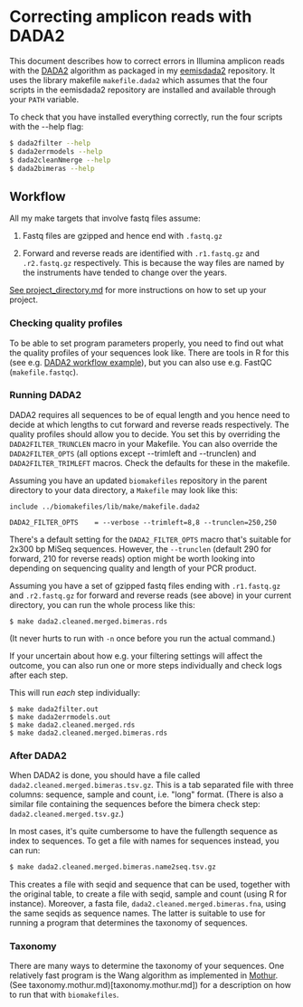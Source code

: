 # Correcting amplicon reads with DADA2

This document describes how to correct errors in Illumina amplicon reads with the 
[DADA2](http://benjjneb.github.io/dada2/) algorithm as packaged in my
[eemisdada2](https://github.com/erikrikarddaniel/eemisdada2) repository. It uses
the library makefile `makefile.dada2` which assumes that the four scripts in the
eemisdada2 repository are installed and available through your `PATH` variable.

To check that you have installed everything correctly, run the four scripts with 
the --help flag:

```bash
$ dada2filter --help
$ dada2errmodels --help
$ dada2cleanNmerge --help
$ dada2bimeras --help
```

## Workflow

All my make targets that involve fastq files assume:

1. Fastq files are gzipped and hence end with `.fastq.gz`

2. Forward and reverse reads are identified with `.r1.fastq.gz` and
`.r2.fastq.gz` respectively. This is because the way files are named by the 
instruments have tended to change over the years.

[See project_directory.md](project_directory.md) for more instructions on how
to set up your project.

### Checking quality profiles

To be able to set program parameters properly, you need to find out what the 
quality profiles of your sequences look like. There are tools in R for this (see
e.g. [DADA2 workflow example](http://benjjneb.github.io/dada2/tutorial.html)), but
you can also use e.g. FastQC (`makefile.fastqc`).

### Running DADA2

DADA2 requires all sequences to be of equal length and you hence need to decide at which
lengths to cut forward and reverse reads respectively. The quality profiles should allow 
you to decide. You set this by overriding the `DADA2FILTER_TRUNCLEN` macro in your Makefile.
You can also override the `DADA2FILTER_OPTS` (all options except --trimleft and --trunclen)
and `DADA2FILTER_TRIMLEFT` macros. Check the defaults for these in the makefile.

Assuming you have an updated `biomakefiles` repository in the parent directory to your
data directory, a `Makefile` may look like this:

```make
include ../biomakefiles/lib/make/makefile.dada2

DADA2_FILTER_OPTS    = --verbose --trimleft=8,8 --trunclen=250,250
```

There's a default setting for the `DADA2_FILTER_OPTS` macro that's suitable for
2x300 bp MiSeq sequences. However, the `--trunclen` (default 290 for forward,
210 for reverse reads) option might be worth looking into depending on
sequencing quality and length of your PCR product.

Assuming you have a set of gzipped fastq files ending with `.r1.fastq.gz` and
`.r2.fastq.gz` for forward and reverse reads (see above) in your current 
directory, you can run the whole process like this:

```
$ make dada2.cleaned.merged.bimeras.rds
```

(It never hurts to run with `-n` once before you run the actual command.)

If your uncertain about how e.g. your filtering settings will affect the 
outcome, you can also run one or more steps individually and check logs after
each step.

This will run *each* step individually:

```
$ make dada2filter.out
$ make dada2errmodels.out
$ make dada2.cleaned.merged.rds
$ make dada2.cleaned.merged.bimeras.rds
```

### After DADA2

When DADA2 is done, you should have a file called `dada2.cleaned.merged.bimeras.tsv.gz`.
This is a tab separated file with three columns: sequence, sample and count,
i.e. "long" format. (There is also a similar file containing the sequences before
the bimera check step: `dada2.cleaned.merged.tsv.gz`.)

In most cases, it's quite cumbersome to have the fullength sequence as index to
sequences. To get a file with names for sequences instead, you can run:

```bash
$ make dada2.cleaned.merged.bimeras.name2seq.tsv.gz
```

This creates a file with seqid and sequence that can be used, together with the
original table, to create a file with seqid, sample and count (using R for
instance). Moreover, a fasta file, `dada2.cleaned.merged.bimeras.fna`, using
the same seqids as sequence names.  The latter is suitable to use for running a
program that determines the taxonomy of sequences.

### Taxonomy

There are many ways to determine the taxonomy of your sequences. One relatively
fast program is the Wang algorithm as implemented in
[Mothur](https://www.mothur.org/). (See
taxonomy.mothur.md)[taxonomy.mothur.md]) for a description on how to run that
with `biomakefiles`.
